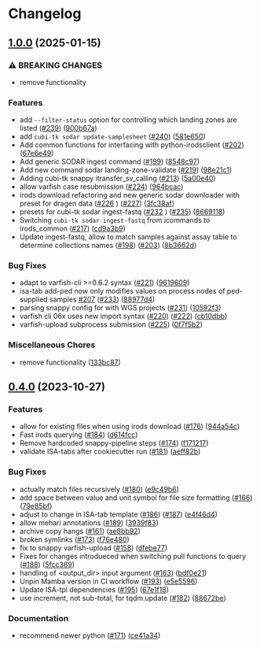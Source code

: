 # Changelog

## [1.0.0](https://github.com/bihealth/cubi-tk/compare/v0.4.0...v1.0.0) (2025-01-15)


### ⚠ BREAKING CHANGES

* remove  functionality

### Features

* add `--filter-status` option for controlling which landing zones are listed ([#239](https://github.com/bihealth/cubi-tk/issues/239)) ([900b67a](https://github.com/bihealth/cubi-tk/commit/900b67a26130c8fccbcb338fcb666f03779b181f))
* add `cubi-tk sodar update-samplesheet` ([#240](https://github.com/bihealth/cubi-tk/issues/240)) ([581e650](https://github.com/bihealth/cubi-tk/commit/581e65090c6147330f8077bb7f73622434e20f45))
* Add common functions for interfacing with python-irodsclient ([#202](https://github.com/bihealth/cubi-tk/issues/202)) ([67e6e49](https://github.com/bihealth/cubi-tk/commit/67e6e492642d13d2561ff313e84849dd21a298cb))
* Add generic SODAR ingest command ([#199](https://github.com/bihealth/cubi-tk/issues/199)) ([8548c97](https://github.com/bihealth/cubi-tk/commit/8548c9763565901596b5d2675657b7940a6440a1))
* Add new command sodar landing-zone-validate ([#219](https://github.com/bihealth/cubi-tk/issues/219)) ([98e21c1](https://github.com/bihealth/cubi-tk/commit/98e21c199e25f4ca99bc5376de5bcc21da265129))
* Adding cubi-tk snappy itransfer_sv_calling ([#213](https://github.com/bihealth/cubi-tk/issues/213)) ([5a00e40](https://github.com/bihealth/cubi-tk/commit/5a00e40c9c12d02935326a24e0a0fda83329183d))
* allow varfish case resubmission ([#224](https://github.com/bihealth/cubi-tk/issues/224)) ([964bcac](https://github.com/bihealth/cubi-tk/commit/964bcacfe665818bcafc4466b2358011e13c0f89))
* irods download refactoring and new generic sodar downloader with preset for dragen data ([#226](https://github.com/bihealth/cubi-tk/issues/226) ) ([#227](https://github.com/bihealth/cubi-tk/issues/227)) ([3fc38af](https://github.com/bihealth/cubi-tk/commit/3fc38af8fc913f58845b1efae15dcabbfc75b919))
* presets for cubi-tk sodar ingest-fastq ([#232](https://github.com/bihealth/cubi-tk/issues/232) ) ([#235](https://github.com/bihealth/cubi-tk/issues/235)) ([8669118](https://github.com/bihealth/cubi-tk/commit/8669118d389ae038c0758cd9dabbfe58435878d5))
* Switching `cubi-tk sodar ingest-fastq` from icommands to irods_common ([#217](https://github.com/bihealth/cubi-tk/issues/217)) ([cd9a3b9](https://github.com/bihealth/cubi-tk/commit/cd9a3b9d6ccfa49ccf44e10152b17df30009b2a4))
* Update ingest-fastq, allow to match samples against assay table to determine collections names ([#198](https://github.com/bihealth/cubi-tk/issues/198)) ([#203](https://github.com/bihealth/cubi-tk/issues/203)) ([8b3662d](https://github.com/bihealth/cubi-tk/commit/8b3662daeacfa18a320a2168c2cdc5013213ad3c))


### Bug Fixes

* adapt to varfish-cli &gt;=0.6.2 syntax ([#221](https://github.com/bihealth/cubi-tk/issues/221)) ([9619609](https://github.com/bihealth/cubi-tk/commit/9619609483f1f0f753d19354ab8957692b7f7898))
* isa-tab add-ped now only modifies values on process nodes of ped-supplied samples [#207](https://github.com/bihealth/cubi-tk/issues/207) ([#233](https://github.com/bihealth/cubi-tk/issues/233)) ([88977d4](https://github.com/bihealth/cubi-tk/commit/88977d427731db93a0e91b37ddba74e19835a012))
* parsing snappy config for  with WGS projects ([#231](https://github.com/bihealth/cubi-tk/issues/231)) ([10592f3](https://github.com/bihealth/cubi-tk/commit/10592f3a37601d4598458cf543dbb38c6113b552))
* varfish cli 06x uses new import syntax ([#220](https://github.com/bihealth/cubi-tk/issues/220)) ([#222](https://github.com/bihealth/cubi-tk/issues/222)) ([cb10dbb](https://github.com/bihealth/cubi-tk/commit/cb10dbbcedd9e9d287428f14873420c5b6d4898c))
* varfish-upload subprocess submission ([#225](https://github.com/bihealth/cubi-tk/issues/225)) ([0f7f5b2](https://github.com/bihealth/cubi-tk/commit/0f7f5b2d46d0f955eb70faf8741cc44033fe63ce))


### Miscellaneous Chores

* remove  functionality ([133bc87](https://github.com/bihealth/cubi-tk/commit/133bc87d3b75a7beb6611f92084f683593d8cf0b))

## [0.4.0](https://www.github.com/bihealth/cubi-tk/compare/v0.3.0...v0.4.0) (2023-10-27)


### Features

* allow for existing files when using irods download ([#176](https://www.github.com/bihealth/cubi-tk/issues/176)) ([944a54c](https://www.github.com/bihealth/cubi-tk/commit/944a54c7ca5a33655eeffd4906d6aa0525550b0f))
* Fast irods querying ([#184](https://www.github.com/bihealth/cubi-tk/issues/184)) ([d614fcc](https://www.github.com/bihealth/cubi-tk/commit/d614fcc305cda3e629726a1136f7ebdb5915fb5b))
* Remove hardcoded snappy-pipeline steps ([#174](https://www.github.com/bihealth/cubi-tk/issues/174)) ([f171217](https://www.github.com/bihealth/cubi-tk/commit/f171217bdd40927ae31e4deae802b227845f2dc9))
* validate ISA-tabs after cookiecutter run ([#181](https://www.github.com/bihealth/cubi-tk/issues/181)) ([aeff82b](https://www.github.com/bihealth/cubi-tk/commit/aeff82b8d47c075f74fd6954c18d67b9b38f2be0))


### Bug Fixes

* actually match files recursively ([#180](https://www.github.com/bihealth/cubi-tk/issues/180)) ([e9c49b6](https://www.github.com/bihealth/cubi-tk/commit/e9c49b66a973a459b6d89b40469d9e1e0d31d97c))
* add space between value and unit symbol for file size formatting ([#166](https://www.github.com/bihealth/cubi-tk/issues/166)) ([79e85bf](https://www.github.com/bihealth/cubi-tk/commit/79e85bf4ae1686f5c5291254a836ce2a4580277a))
* adjust to change in ISA-tab template ([#186](https://www.github.com/bihealth/cubi-tk/issues/186)) ([#187](https://www.github.com/bihealth/cubi-tk/issues/187)) ([e4f46d4](https://www.github.com/bihealth/cubi-tk/commit/e4f46d47a5fcc22d3bb33f6c878c7194c25eb27c))
* allow mehari annotations ([#189](https://www.github.com/bihealth/cubi-tk/issues/189)) ([3939f83](https://www.github.com/bihealth/cubi-tk/commit/3939f83bf510d0dfdcfd698234c27f550342c20e))
* archive copy hangs ([#161](https://www.github.com/bihealth/cubi-tk/issues/161)) ([ae8bb92](https://www.github.com/bihealth/cubi-tk/commit/ae8bb92f6f4395f9a6ebd315d36870274197790e))
* broken symlinks ([#173](https://www.github.com/bihealth/cubi-tk/issues/173)) ([f76e480](https://www.github.com/bihealth/cubi-tk/commit/f76e480a9306b657467f76109f2e940ced32cbf0))
* fix to snappy varfish-upload ([#158](https://www.github.com/bihealth/cubi-tk/issues/158)) ([dfebe77](https://www.github.com/bihealth/cubi-tk/commit/dfebe7724e27522faa12dd18b7be495732efb12c))
* Fixes for changes introdueced when switching pull functions to query ([#188](https://www.github.com/bihealth/cubi-tk/issues/188)) ([5fcc369](https://www.github.com/bihealth/cubi-tk/commit/5fcc369be323ca802f5da6c1e0b545f2b9af1743))
* handling of <output_dir> input argument ([#163](https://www.github.com/bihealth/cubi-tk/issues/163)) ([bdf0e21](https://www.github.com/bihealth/cubi-tk/commit/bdf0e21f8c83e199877afcfef86163cd32cd0c9c))
* Unpin Mamba version in CI workflow ([#193](https://www.github.com/bihealth/cubi-tk/issues/193)) ([e5e5596](https://www.github.com/bihealth/cubi-tk/commit/e5e5596118ea19205cf1eb2afb1b3c9e92a2ef4e))
* Update ISA-tpl dependencies ([#195](https://www.github.com/bihealth/cubi-tk/issues/195)) ([67e1f18](https://www.github.com/bihealth/cubi-tk/commit/67e1f180445e5fbc1fbafd22578c257811210121))
* use increment, not sub-total, for tqdm.update ([#182](https://www.github.com/bihealth/cubi-tk/issues/182)) ([88672be](https://www.github.com/bihealth/cubi-tk/commit/88672be4132e241cff499ce590a3712b2fe30bb0))


### Documentation

* recommend newer python ([#171](https://www.github.com/bihealth/cubi-tk/issues/171)) ([ce41a34](https://www.github.com/bihealth/cubi-tk/commit/ce41a3463463fc27ccf1c240437bded4b16f46bb))
